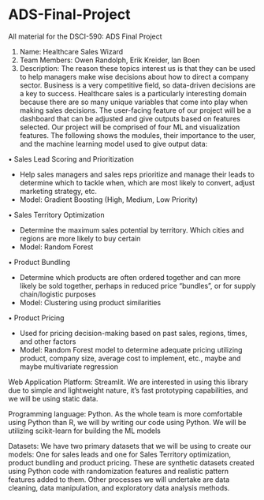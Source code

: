 # ADS-Final-Project
All material for the DSCI-590: ADS Final Project

1. Name:  Healthcare Sales Wizard
2. Team Members: Owen Randolph, Erik Kreider, Ian Boen
3. Description: The reason these topics interest us is that they can be used to help managers make wise decisions about how to direct a company sector.  Business is a very competitive field, so data-driven decisions are a key to success. Healthcare sales is a particularly interesting domain because there are so many unique variables that come into play when making sales decisions.
The user-facing feature of our project will be a dashboard that can be adjusted and give outputs based on features selected.  Our project will be comprised of four ML and visualization features.  The following shows the modules, their importance to the user, and the machine learning model used to give output data:

•	Sales Lead Scoring and Prioritization
  -	Help sales managers and sales reps prioritize and manage their leads to determine which to tackle when, which are most likely to convert, adjust marketing strategy, etc.
  -	Model: Gradient Boosting (High, Medium, Low Priority)
    
•	Sales Territory Optimization
  - Determine the maximum sales potential by territory.  Which cities and regions are more likely to buy certain
  -	Model: Random Forest
    
•	Product Bundling
  - Determine which products are often ordered together and can more likely be sold together, perhaps in reduced price “bundles”, or for supply chain/logistic purposes
  -	Model: Clustering using product similarities
    
•	Product Pricing
  -	Used for pricing decision-making based on past sales, regions, times, and other factors
  -	Model: Random Forest model to determine adequate pricing utilizing product, company size, average cost to implement, etc., maybe and maybe multivariate regression

Web Application Platform: Streamlit.  We are interested in using this library due to simple and lightweight nature, it’s fast prototyping capabilities, and we will be using static data.

Programming language: Python. As the whole team is more comfortable using Python than R, we will by writing our code using Python.  We will be utilizing scikit-learn for building the ML models

Datasets: We have two primary datasets that we will be using to create our models: One for sales leads and one for Sales Territory optimization, product bundling and product pricing.  These are synthetic datasets created using Python code with randomization features and realistic pattern features added to them.
Other processes we will undertake are data cleaning, data manipulation, and exploratory data analysis methods.
